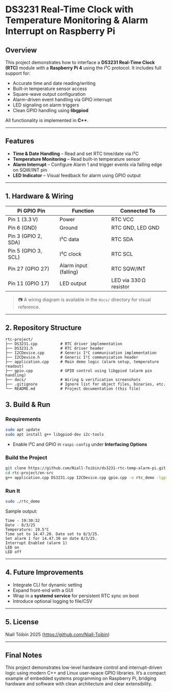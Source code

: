# DS3231 Real-Time Clock with Temperature Monitoring & Alarm Interrupt on Raspberry Pi

## Overview

This project demonstrates how to interface a **DS3231 Real-Time Clock (RTC)** module with a **Raspberry Pi 4** using the I²C protocol. It includes full support for:

- Accurate time and date reading/writing
- Built-in temperature sensor access
- Square-wave output configuration
- Alarm-driven event handling via GPIO interrupt
- LED signaling on alarm triggers
- Clean GPIO handling using **libgpiod**

All functionality is implemented in **C++**.

---

## Features

- **Time & Date Handling** – Read and set RTC time/date via I²C  
- **Temperature Monitoring** – Read built-in temperature sensor  
- **Alarm Interrupt** – Configure Alarm 1 and trigger events via falling edge on SQW/INT pin  
- **LED Indicator** – Visual feedback for alarm using GPIO output  

---

## 1. Hardware & Wiring

| Pi GPIO Pin         | Function               | Connected To           |
|---------------------|------------------------|------------------------|
| Pin 1 (3.3 V)        | Power                  | RTC VCC                |
| Pin 6 (GND)          | Ground                 | RTC GND, LED GND       |
| Pin 3 (GPIO 2, SDA)  | I²C data               | RTC SDA                |
| Pin 5 (GPIO 3, SCL)  | I²C clock              | RTC SCL                |
| Pin 27 (GPIO 27)     | Alarm input (falling)  | RTC SQW/INT            |
| Pin 11 (GPIO 17)     | LED output             | LED via 330 Ω resistor |

> 📷 A wiring diagram is available in the `docs/` directory for visual reference.

---

## 2. Repository Structure
```
rtc-project/
├── DS3231.cpp          # RTC driver implementation
├── DS3231.h            # RTC driver header
├── I2CDevice.cpp       # Generic I²C communication implementation
├── I2CDevice.h         # Generic I²C communication header
├── application.cpp     # Main demo logic (alarm setup, temperature readout)
├── gpio.cpp            # GPIO control using libgpiod (alarm pin handling)
├── docs/               # Wiring & verification screenshots
├── .gitignore          # Ignore list for object files, binaries, etc.
└── README.md           # Project documentation (this file)
```

## 3. Build & Run

### Requirements

```bash
sudo apt update
sudo apt install g++ libgpiod-dev i2c-tools
```

- Enable I²C and GPIO in `raspi-config` under **Interfacing Options**

### Build the Project

```bash
git clone https://github.com/Niall-Toibin/ds3231-rtc-temp-alarm-pi.git rtc-project
cd rtc-project/en-src
g++ application.cpp DS3231.cpp I2CDevice.cpp gpio.cpp -o rtc_demo -lgpiod
```

### Run It

```bash
sudo ./rtc_demo
```

Sample output:
```
Time - 19:30:32
Date - 8/3/25
Temperature: 19.5°C
Time set to 14.47.20. Date set to 8/3/25.
Set alarm 1 for 14.47.30 on date 8/3/25.
Interrupt Enabled (alarm 1)
LED on
LED off
```

---

## 4. Future Improvements

- Integrate CLI for dynamic setting  
- Expand front-end with a GUI 
- Wrap in a **systemd service** for persistent RTC sync on boot  
- Introduce optional logging to file/CSV  

---

## 5. License
Niall Tóibín 2025 (https://github.com/Niall-Toibin)

---

## Final Notes

This project demonstrates low-level hardware control and interrupt-driven logic using modern C++ and Linux user-space GPIO libraries. It’s a compact example of embedded systems programming on Raspberry Pi, bridging hardware and software with clean architecture and clear extensibility.

